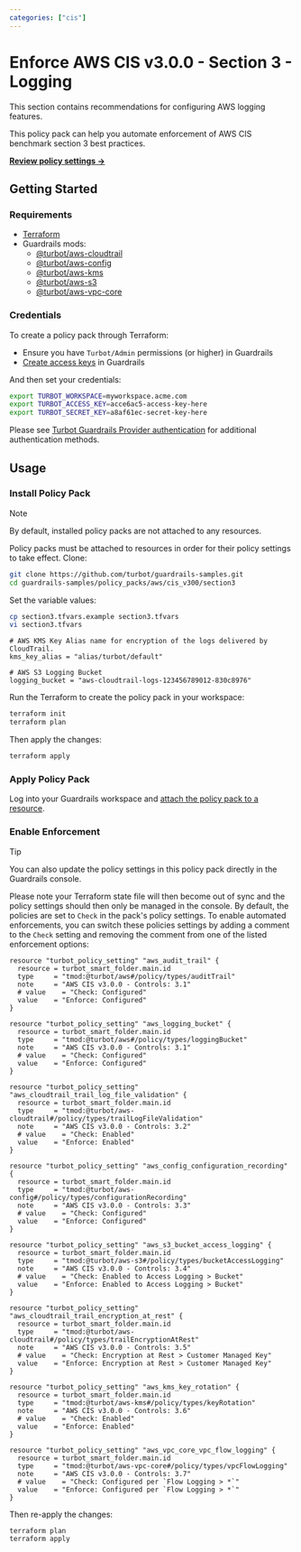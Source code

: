 ```yaml
---
categories: ["cis"]
---
```


# Enforce AWS CIS v3.0.0 - Section 3 - Logging

This section contains recommendations for configuring AWS logging features.

This policy pack can help you automate enforcement of AWS CIS benchmark section 3 best practices.

**[Review policy settings →](https://hub-guardrails-turbot-com-git-development-turbot.vercel.app/policy-packs/aws/cis_v300/section3/settings)**

## Getting Started

### Requirements

- [Terraform](https://developer.hashicorp.com/terraform/tutorials/aws-get-started/install-cli)
- Guardrails mods:
  - [@turbot/aws-cloudtrail](https://hub-guardrails-turbot-com-git-development-turbot.vercel.app/aws/mods/aws-cloudtrail)
  - [@turbot/aws-config](https://hub-guardrails-turbot-com-git-development-turbot.vercel.app/aws/mods/aws-config)
  - [@turbot/aws-kms](https://hub-guardrails-turbot-com-git-development-turbot.vercel.app/aws/mods/aws-kms)
  - [@turbot/aws-s3](https://hub-guardrails-turbot-com-git-development-turbot.vercel.app/aws/mods/aws-s3)
  - [@turbot/aws-vpc-core](https://hub-guardrails-turbot-com-git-development-turbot.vercel.app/aws/mods/aws-vpc-core)

### Credentials

To create a policy pack through Terraform:

- Ensure you have `Turbot/Admin` permissions (or higher) in Guardrails
- [Create access keys](https://turbot.com/guardrails/docs/guides/iam/access-keys#generate-a-new-guardrails-api-access-key) in Guardrails

And then set your credentials:

```sh
export TURBOT_WORKSPACE=myworkspace.acme.com
export TURBOT_ACCESS_KEY=acce6ac5-access-key-here
export TURBOT_SECRET_KEY=a8af61ec-secret-key-here
```

Please see [Turbot Guardrails Provider authentication](https://registry.terraform.io/providers/turbot/turbot/latest/docs#authentication) for additional authentication methods.

## Usage

### Install Policy Pack

> [!NOTE]
> By default, installed policy packs are not attached to any resources.
>
> Policy packs must be attached to resources in order for their policy settings to take effect.
> Clone:

```sh
git clone https://github.com/turbot/guardrails-samples.git
cd guardrails-samples/policy_packs/aws/cis_v300/section3
```

Set the variable values:

```sh
cp section3.tfvars.example section3.tfvars
vi section3.tfvars
```

```hcl
# AWS KMS Key Alias name for encryption of the logs delivered by CloudTrail.
kms_key_alias = "alias/turbot/default"

# AWS S3 Logging Bucket
logging_bucket = "aws-cloudtrail-logs-123456789012-830c8976"
```

Run the Terraform to create the policy pack in your workspace:

```sh
terraform init
terraform plan
```

Then apply the changes:

```sh
terraform apply
```

### Apply Policy Pack

Log into your Guardrails workspace and [attach the policy pack to a resource](https://turbot.com/guardrails/docs/guides/working-with-folders/smart#attach-a-smart-folder-to-a-resource).

### Enable Enforcement

> [!TIP]
> You can also update the policy settings in this policy pack directly in the Guardrails console.
>
> Please note your Terraform state file will then become out of sync and the policy settings should then only be managed in the console.
> By default, the policies are set to `Check` in the pack's policy settings. To enable automated enforcements, you can switch these policies settings by adding a comment to the `Check` setting and removing the comment from one of the listed enforcement options:

```hcl
resource "turbot_policy_setting" "aws_audit_trail" {
  resource = turbot_smart_folder.main.id
  type     = "tmod:@turbot/aws#/policy/types/auditTrail"
  note     = "AWS CIS v3.0.0 - Controls: 3.1"
  # value    = "Check: Configured"
  value    = "Enforce: Configured"
}

resource "turbot_policy_setting" "aws_logging_bucket" {
  resource = turbot_smart_folder.main.id
  type     = "tmod:@turbot/aws#/policy/types/loggingBucket"
  note     = "AWS CIS v3.0.0 - Controls: 3.1"
  # value    = "Check: Configured"
  value    = "Enforce: Configured"
}

resource "turbot_policy_setting" "aws_cloudtrail_trail_log_file_validation" {
  resource = turbot_smart_folder.main.id
  type     = "tmod:@turbot/aws-cloudtrail#/policy/types/trailLogFileValidation"
  note     = "AWS CIS v3.0.0 - Controls: 3.2"
  # value    = "Check: Enabled"
  value    = "Enforce: Enabled"
}

resource "turbot_policy_setting" "aws_config_configuration_recording" {
  resource = turbot_smart_folder.main.id
  type     = "tmod:@turbot/aws-config#/policy/types/configurationRecording"
  note     = "AWS CIS v3.0.0 - Controls: 3.3"
  # value    = "Check: Configured"
  value    = "Enforce: Configured"
}

resource "turbot_policy_setting" "aws_s3_bucket_access_logging" {
  resource = turbot_smart_folder.main.id
  type     = "tmod:@turbot/aws-s3#/policy/types/bucketAccessLogging"
  note     = "AWS CIS v3.0.0 - Controls: 3.4"
  # value    = "Check: Enabled to Access Logging > Bucket"
  value    = "Enforce: Enabled to Access Logging > Bucket"
}

resource "turbot_policy_setting" "aws_cloudtrail_trail_encryption_at_rest" {
  resource = turbot_smart_folder.main.id
  type     = "tmod:@turbot/aws-cloudtrail#/policy/types/trailEncryptionAtRest"
  note     = "AWS CIS v3.0.0 - Controls: 3.5"
  # value    = "Check: Encryption at Rest > Customer Managed Key"
  value    = "Enforce: Encryption at Rest > Customer Managed Key"
}

resource "turbot_policy_setting" "aws_kms_key_rotation" {
  resource = turbot_smart_folder.main.id
  type     = "tmod:@turbot/aws-kms#/policy/types/keyRotation"
  note     = "AWS CIS v3.0.0 - Controls: 3.6"
  # value    = "Check: Enabled"
  value    = "Enforce: Enabled"
}

resource "turbot_policy_setting" "aws_vpc_core_vpc_flow_logging" {
  resource = turbot_smart_folder.main.id
  type     = "tmod:@turbot/aws-vpc-core#/policy/types/vpcFlowLogging"
  note     = "AWS CIS v3.0.0 - Controls: 3.7"
  # value    = "Check: Configured per `Flow Logging > *`"
  value    = "Enforce: Configured per `Flow Logging > *`"
}
```

Then re-apply the changes:

```sh
terraform plan
terraform apply
```
